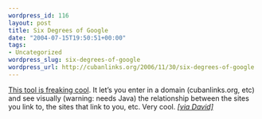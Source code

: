 ```yaml
--- 
wordpress_id: 116
layout: post
title: Six Degrees of Google
date: "2004-07-15T19:50:51+00:00"
tags: 
- Uncategorized
wordpress_slug: six-degrees-of-google
wordpress_url: http://cubanlinks.org/2006/11/30/six-degrees-of-google
---
```

<p><a href="http://www.touchgraph.com/TGGoogleBrowser.html">This tool is freaking cool</a>.  It let&#8217;s you enter in a domain (cubanlinks.org, etc) and see visually (warning: needs Java) the relationship between the sites you link to, the sites that link to you, etc.  Very cool.  <a href="http://dave.dontpokeme.com/poker/index.php/archives/2004/07/15/poker-blog-web-thingy/"><i>[via David]</i></a></p>
